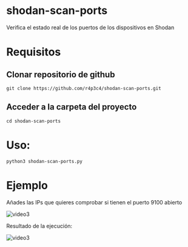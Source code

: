 # shodan-scan-ports
Verifica el estado real de los puertos de los dispositivos en Shodan

# Requisitos
## Clonar repositorio de github
    git clone https://github.com/r4p3c4/shodan-scan-ports.git
    
## Acceder a la carpeta del proyecto
    cd shodan-scan-ports

# Uso:
    python3 shodan-scan-ports.py
    
# Ejemplo

Añades las IPs que quieres comprobar si tienen el puerto 9100 abierto

<img src="https://i.postimg.cc/rpyLR2gh/img2.png" alt="video3"/>

Resultado de la ejecución:

<img src="https://i.postimg.cc/506dp5hL/img3.png" alt="video3"/>
